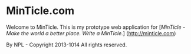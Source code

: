 # MinTicle.com

Welcome to MinTicle. This is my prototype web application for
[*MinTicle - Make the world a better place. Write a MinTicle.*] (http://minticle.com)

By NPL - Copyright 2013-1014 All rights reserved. 

